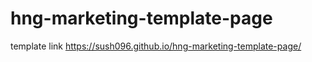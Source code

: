 # hng-marketing-template-page
 template link https://sush096.github.io/hng-marketing-template-page/
